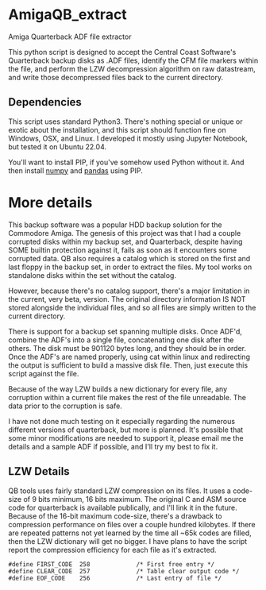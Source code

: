 # AmigaQB_extract
Amiga Quarterback ADF file extractor

This python script is designed to accept the Central Coast Software's Quarterback backup disks as .ADF files, identify the CFM file markers within the file, and perform the LZW decompression algorithm on raw datastream, and write those decompressed files back to the current directory.

## Dependencies

This script uses standard Python3. There's nothing special or unique or exotic about the installation, and this script should function fine on Windows, OSX, and Linux. I developed it mostly using Jupyter Notebook, but tested it on Ubuntu 22.04.

You'll want to install PIP, if you've somehow used Python without it. And then install [numpy](https://numpy.org/install/) and [pandas](https://pandas.pydata.org/docs/getting_started/index.html#getting-started) using PIP.

# More details
This backup software was a popular HDD backup solution for the Commodore Amiga. The genesis of this project was that I had a couple corrupted disks within my backup set, and Quarterback, despite having SOME builtin protection against it, fails as soon as it encounters some corrupted data. QB also requires a catalog which is stored on the first and last floppy in the backup set, in order to extract the files. My tool works on standalone disks within the set without the catalog.

However, because there's no catalog support, there's a major limitation in the current, very beta, version. The original directory information IS NOT stored alongside the individual files, and so all files are simply written to the current directory.

There is support for a backup set spanning multiple disks. Once ADF'd, combine the ADF's into a single file, concatenating one disk after the others. The disk must be 901120 bytes long, and they should be in order. Once the ADF's are named properly, using cat within linux and redirecting the output is sufficient to build a massive disk file. Then, just execute this script against the file.

Because of the way LZW builds a new dictionary for every file, any corruption within a current file makes the rest of the file unreadable. The data prior to the corruption is safe.

I have not done much testing on it especially regarding the numerous different versions of quarterback, but more is planned. It's possible that some minor modifications are needed to support it, please email me the details and a sample ADF if possible, and I'll try my best to fix it.

## LZW Details

QB tools uses fairly standard LZW compression on its files. It uses a code-size of 9 bits minimum, 16 bits maximum. The original C and ASM source code for quarterback is available publically, and I'll link it in the future. Because of the 16-bit maximum code-size, there's a drawback to compression performance on files over a couple hundred kilobytes. If there are repeated patterns not yet learned by the time all ~65k codes are filled, then the LZW dictionary will get no bigger. I have plans to have the script report the compression efficiency for each file as it's extracted.

```
#define FIRST_CODE	258				/* First free entry */
#define CLEAR_CODE	257				/* Table clear output code */
#define EOF_CODE 	256				/* Last entry of file */
```
